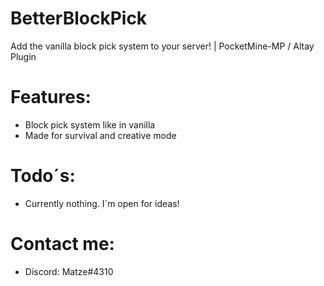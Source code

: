 # BetterBlockPick
Add the vanilla block pick system to your server! | PocketMine-MP / Altay Plugin

# **Features:**
- Block pick system like in vanilla
- Made for survival and creative mode

# **Todo´s:**
- Currently nothing. I´m open for ideas!

# **Contact me:**
 - Discord: Matze#4310


